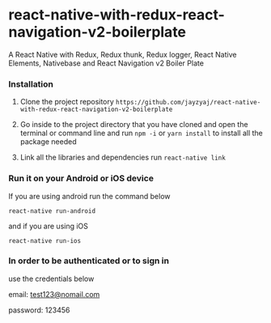 # react-native-with-redux-react-navigation-v2-boilerplate
A React Native with Redux, Redux thunk, Redux logger, React Native Elements, Nativebase and React Navigation v2 Boiler Plate

### Installation

1. Clone the project repository `https://github.com/jayzyaj/react-native-with-redux-react-navigation-v2-boilerplate`

2. Go inside to the project directory that you have cloned and open the terminal or command line and run `npm -i` or `yarn install` to install all the package needed

3. Link all the libraries and dependencies run `react-native link`

### Run it on your Android or iOS device

If you are using android run the command below

```
react-native run-android
```

and if you are using iOS

```
react-native run-ios
```

### In order to be authenticated or to sign in

use the credentials below

email: test123@nomail.com

password: 123456
